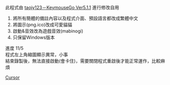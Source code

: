 此程式由 [taojy123－KeymouseGo Ver5.1.1](taojy123.github.io/KeymouseGo) 進行修改自用

1. 將所有簡體的備註內容以及程式介面、預設語言都改成繁體中文
2. 將圖示(png.ico)改成可愛貓貓
3. 啟動&音效改為遊戲音效(mabinogi)
4. 只保留Windows版本

進度 11/5 <br/>
程式左上角縮圖顯示異常，小事 <br/>
結束錄製後，無法直接啟動(會卡住)，需要關閉程式重啟後才能正常運作，比較麻煩 <br/>

[Cursor](https://www.cursor.com/)